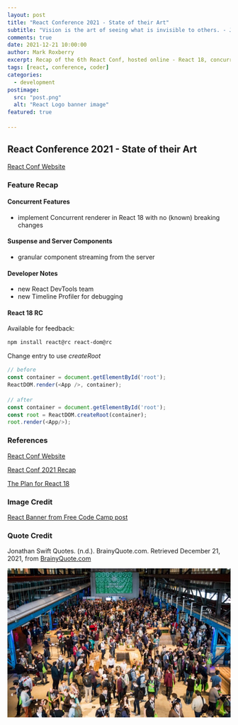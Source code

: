 ```yaml
---
layout: post
title: "React Conference 2021 - State of their Art"
subtitle: "Vision is the art of seeing what is invisible to others. - Jonathan Swift"
comments: true
date: 2021-12-21 10:00:00
author: Mark Roxberry
excerpt: Recap of the 6th React Conf, hosted online - React 18, concurrency, Suspense
tags: [react, conference, coder]
categories:
  - development
postimage:
  src: "post.png"
  alt: "React Logo banner image"
featured: true

---
```


## React Conference 2021 - State of their Art

[React Conf Website](https://conf.reactjs.org)

### Feature Recap

#### Concurrent Features

- implement Concurrent renderer in React 18 with no (known) breaking changes

#### Suspense and Server Components

- granular component streaming from the server

#### Developer Notes

- new React DevTools team
- new Timeline Profiler for debugging

#### React 18 RC

Available for feedback:

```bash
npm install react@rc react-dom@rc
```

Change entry to use *createRoot*

```javascript
// before
const container = document.getElementById('root');
ReactDOM.render(<App />, container);

// after
const container = document.getElementById('root');
const root = ReactDOM.createRoot(container);
root.render(<App/>);
```


### References

[React Conf Website](https://conf.reactjs.org)

[React Conf 2021 Recap](https://reactjs.org/blog/2021/12/17/react-conf-2021-recap.html)

[The Plan for React 18](https://reactjs.org/blog/2021/06/08/the-plan-for-react-18.html)

### Image Credit

[React Banner from Free Code Camp post](https://www.freecodecamp.org/news/crud-using-react-41d047224e26/)

### Quote Credit

Jonathan Swift Quotes. (n.d.). BrainyQuote.com. Retrieved December 21, 2021, from [BrainyQuote.com](https://www.brainyquote.com/quotes/jonathan_swift_122246)

![freecodecamp Photo](./IMG_0194.JPG)
